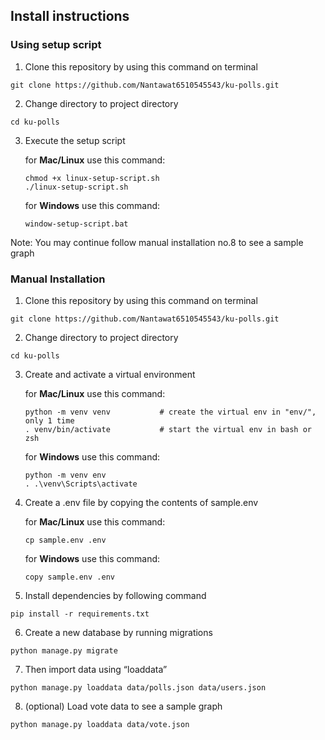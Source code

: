 ## Install instructions 
### Using setup script
1. Clone this repository by using this command on terminal

```
git clone https://github.com/Nantawat6510545543/ku-polls.git
```

2. Change directory to project directory

```
cd ku-polls
```

3. Execute the setup script

    for **Mac/Linux** use this command: 
    ```
    chmod +x linux-setup-script.sh
    ./linux-setup-script.sh
    ```
   
    for **Windows** use this command:
    ```
    window-setup-script.bat
    ```
Note: You may continue follow manual installation no.8 to see a sample graph

### Manual Installation
1. Clone this repository by using this command on terminal

```
git clone https://github.com/Nantawat6510545543/ku-polls.git
```

2. Change directory to project directory

```
cd ku-polls
```

3. Create and activate a virtual environment

    for **Mac/Linux** use this command: 
    ```
    python -m venv venv           # create the virtual env in "env/", only 1 time
    . venv/bin/activate           # start the virtual env in bash or zsh
    ```
   
    for **Windows** use this command:
    ```
    python -m venv env
    . .\venv\Scripts\activate
    ```

4. Create a .env file by copying the contents of sample.env
   
    for **Mac/Linux** use this command:
    ```
   cp sample.env .env
   ```
    
   for **Windows** use this command:
    ```
   copy sample.env .env
   ```
   
5. Install dependencies by following command

```
pip install -r requirements.txt
```

6. Create a new database by running migrations

```
python manage.py migrate
```

7. Then import data using “loaddata”

```
python manage.py loaddata data/polls.json data/users.json
```

8. (optional) Load vote data to see a sample graph
```
python manage.py loaddata data/vote.json
```